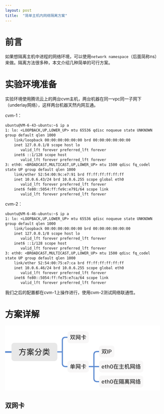 ```yaml
---
layout: post
title:  "简单主机内网络隔离方案"
---
```


# 前言

如果想隔离主机中进程的网络环境，可以使用`network namespace`（后面简称ns）来做。隔离方法很多种，本文介绍几种简单的可行方案。

# 实验环境准备

实验环境使用腾讯云上的两台cvm主机，两台机器在同一vpc同一子网下（underlay网络），这样两台机器天然内网互通。

cvm-1：

```
ubuntu@VM-6-43-ubuntu:~$ ip a
1: lo: <LOOPBACK,UP,LOWER_UP> mtu 65536 qdisc noqueue state UNKNOWN group default qlen 1000
    link/loopback 00:00:00:00:00:00 brd 00:00:00:00:00:00
    inet 127.0.0.1/8 scope host lo
       valid_lft forever preferred_lft forever
    inet6 ::1/128 scope host
       valid_lft forever preferred_lft forever
3: eth0: <BROADCAST,MULTICAST,UP,LOWER_UP> mtu 1500 qdisc fq_codel state UP group default qlen 1000
    link/ether 52:54:00:9c:e7:91 brd ff:ff:ff:ff:ff:ff
    inet 10.0.6.43/24 brd 10.0.6.255 scope global eth0
       valid_lft forever preferred_lft forever
    inet6 fe80::5054:ff:fe9c:e791/64 scope link
       valid_lft forever preferred_lft forever
```

cvm-2：

```
ubuntu@VM-6-46-ubuntu:~$ ip a
1: lo: <LOOPBACK,UP,LOWER_UP> mtu 65536 qdisc noqueue state UNKNOWN group default qlen 1000
    link/loopback 00:00:00:00:00:00 brd 00:00:00:00:00:00
    inet 127.0.0.1/8 scope host lo
       valid_lft forever preferred_lft forever
    inet6 ::1/128 scope host
       valid_lft forever preferred_lft forever
3: eth0: <BROADCAST,MULTICAST,UP,LOWER_UP> mtu 1500 qdisc fq_codel state UP group default qlen 1000
    link/ether 52:54:00:75:e7:ca brd ff:ff:ff:ff:ff:ff
    inet 10.0.6.46/24 brd 10.0.6.255 scope global eth0
       valid_lft forever preferred_lft forever
    inet6 fe80::5054:ff:fe75:e7ca/64 scope link
       valid_lft forever preferred_lft forever
```

我们之后的配置都在cvm-1上操作进行，使用cvm-2测试网络联通性。

# 方案详解

![方案分类](https://raw.githubusercontent.com/ligang1109/ligang1109.github.io/master/images/2021-03-05/fafl.png)

## 双网卡







